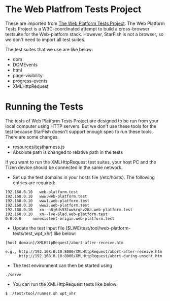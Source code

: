 The Web Platfrom Tests Project
==============================

These are imported from [The Web Platform Tests Project](https://github.com/w3c/web-platform-tests). The Web Platform Tests Project is a W3C-coordinated attempt to build a cross-browser testsuite for the Web-platform stack. However, StarFish is not a browser, so we don't need to import all test suites.

The test suites that we use are like below:

* dom
* DOMEvents
* html
* page-visibility
* progress-events
* XMLHttpRequest

Running the Tests
=================

The tests of Web Platform Tests Project are designed to be run from your local computer using HTTP servers. But we don't use these tools for the test because StarFish doesn't support enough spec to run these tools. There are some changes.

* resources/testharness.js
* Absolute path is changed to relative path in the tests

If you want to run the XMLHttpRequest test suites, your host PC and the Tizen device should be connected in the same network.

* Set up the test domains in your hosts file (/etc/hosts). The following entries are required:

```
192.168.0.10   web-platform.test
192.168.0.10   www.web-platform.test
192.168.0.10   www1.web-platform.test
192.168.0.10   www2.web-platform.test
192.168.0.10   xn--n8j6ds53lwwkrqhv28a.web-platform.test
192.168.0.10   xn--lve-6lad.web-platform.test
0.0.0.0     nonexistent-origin.web-platform.test
```

* Update the test input file ($LWE/test/tool/web-platform-tests/test_wpt_xhr) like below:

```
[host domain]/XMLHttpRequest/abort-after-receive.htm

e.g., http://192.168.0.10:8000/XMLHttpRequest/abort-after-receive.htm
      http://192.168.0.10:8000/XMLHttpRequest/abort-during-unsent.htm
```

* The test environment can then be started using

```
./serve
```

* You can run the XMLHttpRequest tests like below:

```
$ ./test/tool/runner.sh wpt_xhr
```

